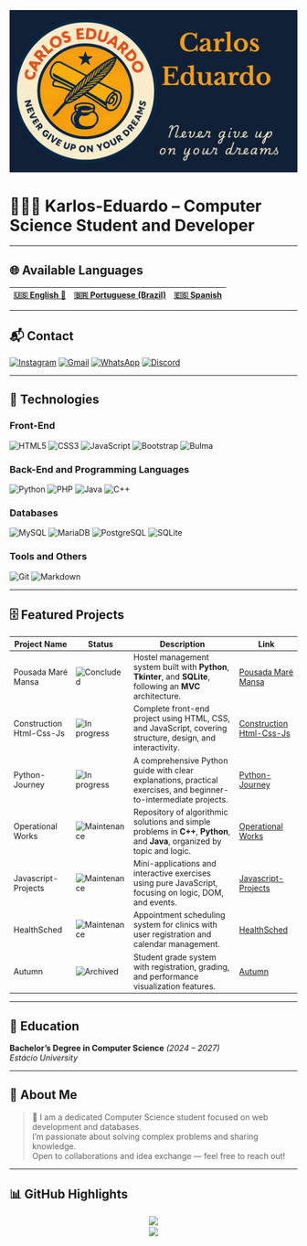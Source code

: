 ![BannerGit](./assets/BannerGit.png)

# 🧑🏼‍💻 Karlos-Eduardo – Computer Science Student and Developer

---

## 🌐 Available Languages

| **[🇺🇸 English 🌟](https://github.com/Karlos-Eduardo-Mrqs/Karlos-Eduardo-Mrqs/blob/main/README.md)** | **[🇧🇷 Portuguese (Brazil)](https://github.com/Karlos-Eduardo-Mrqs/Karlos-Eduardo-Mrqs/blob/main/README-BR.md)** | **[🇪🇸 Spanish](https://github.com/Karlos-Eduardo-Mrqs/Karlos-Eduardo-Mrqs/blob/main/README-ES.md)** |
|:--------------------------------------------------------------------------------------------------:|:------------------------------------------------------------------------------------------------------------------:|:----------------------------------------------------------------------------------------------------:|

---

## 📬 Contact

[![Instagram](https://img.shields.io/badge/Instagram-E4405F?style=for-the-badge&logo=instagram&logoColor=white)](https://www.instagram.com/karlosmrqsdev/)  [![Gmail](https://img.shields.io/badge/Gmail-D14836?style=for-the-badge&logo=gmail&logoColor=white)](mailto:cadumcarlos@gmail.com)  [![WhatsApp](https://img.shields.io/badge/WhatsApp-25D366?style=for-the-badge&logo=whatsapp&logoColor=white)](https://wa.me/5521979667744)  [![Discord](https://img.shields.io/badge/Discord-7289DA?style=for-the-badge&logo=discord&logoColor=white)](https://discord.com/users/carloseduardo080765)

---

## 📱 Technologies

### Front-End

![HTML5](https://img.shields.io/badge/HTML5-E34F26?style=for-the-badge&logo=html5&logoColor=white)  ![CSS3](https://img.shields.io/badge/CSS3-1572B6?style=for-the-badge&logo=css3&logoColor=white)  ![JavaScript](https://img.shields.io/badge/JavaScript-323330?style=for-the-badge&logo=javascript&logoColor=F7DF1E)  ![Bootstrap](https://img.shields.io/badge/Bootstrap-563D7C?style=for-the-badge&logo=bootstrap&logoColor=white)  ![Bulma](https://img.shields.io/badge/Bulma-00D0B1?style=for-the-badge&logo=bulma&logoColor=white)

### Back-End and Programming Languages

![Python](https://img.shields.io/badge/Python-3776AB?style=for-the-badge&logo=python&logoColor=white)  ![PHP](https://img.shields.io/badge/PHP-777BB4?style=for-the-badge&logo=php&logoColor=white)  ![Java](https://img.shields.io/badge/Java-ED8B00?style=for-the-badge&logo=openjdk&logoColor=white)  ![C++](https://img.shields.io/badge/C%2B%2B-00599C?style=for-the-badge&logo=c%2B%2B&logoColor=white)

### Databases

![MySQL](https://img.shields.io/badge/MySQL-005C84?style=for-the-badge&logo=mysql&logoColor=white)  ![MariaDB](https://img.shields.io/badge/MariaDB-003545?style=for-the-badge&logo=mariadb&logoColor=white)  ![PostgreSQL](https://img.shields.io/badge/PostgreSQL-316192?style=for-the-badge&logo=postgresql&logoColor=white)  ![SQLite](https://img.shields.io/badge/SQLite-07405e?style=for-the-badge&logo=sqlite&logoColor=white)

### Tools and Others

![Git](https://img.shields.io/badge/Git-F05032?style=for-the-badge&logo=git&logoColor=white)  ![Markdown](https://img.shields.io/badge/Markdown-000000?style=for-the-badge&logo=markdown&logoColor=white)

---

## 🗄️ Featured Projects

| Project Name               | Status                                                                     | Description                                                                                                                   | Link                                                                                              |
|----------------------------|----------------------------------------------------------------------------|-------------------------------------------------------------------------------------------------------------------------------|---------------------------------------------------------------------------------------------------|
| Pousada Maré Mansa         | ![Concluded](https://img.shields.io/badge/status-concluded-green)          | Hostel management system built with **Python**, **Tkinter**, and **SQLite**, following an **MVC** architecture.              | [Pousada Maré Mansa](https://github.com/Karlos-Eduardo-Mrqs/Pousada-Mare-Mansa)|
| Construction Html-Css-Js   | ![In progress](https://img.shields.io/badge/status-in%20progress-yellow)   | Complete front-end project using HTML, CSS, and JavaScript, covering structure, design, and interactivity.| [Construction Html-Css-Js](https://github.com/Karlos-Eduardo-Mrqs/Construction-Html-Css-Javascript) |
| Python-Journey             | ![In progress](https://img.shields.io/badge/status-in%20progress-yellow)   | A comprehensive Python guide with clear explanations, practical exercises, and beginner-to-intermediate projects.             | [Python-Journey](https://github.com/Karlos-Eduardo-Mrqs/Python-Journey)|
| Operational Works          | ![Maintenance](https://img.shields.io/badge/status-maintenance-blue)       | Repository of algorithmic solutions and simple problems in **C++**, **Python**, and **Java**, organized by topic and logic.  | [Operational Works](https://github.com/Karlos-Eduardo-Mrqs/Operational_Works)|
| Javascript-Projects        | ![Maintenance](https://img.shields.io/badge/status-maintenance-blue)       | Mini-applications and interactive exercises using pure JavaScript, focusing on logic, DOM, and events.                        | [Javascript-Projects](https://github.com/Karlos-Eduardo-Mrqs/Javascript-Projects)|
| HealthSched                | ![Maintenance](https://img.shields.io/badge/status-maintenance-blue)       | Appointment scheduling system for clinics with user registration and calendar management.| [HealthSched](https://github.com/Karlos-Eduardo-Mrqs/Scheduling_Project-HealthSched)|
| Autumn                     | ![Archived](https://img.shields.io/badge/status-archived-lightgrey)        | Student grade system with registration, grading, and performance visualization features.| [Autumn](https://github.com/Karlos-Eduardo-Mrqs/Bulletin_Project)                                 |

---

## 📘 Education

**Bachelor’s Degree in Computer Science** *(2024 – 2027)*  
*Estácio University*

---

## 📝 About Me

> 🚀 I am a dedicated Computer Science student focused on web development and databases.  
> I’m passionate about solving complex problems and sharing knowledge.  
> Open to collaborations and idea exchange — feel free to reach out!

---

## 📊 GitHub Highlights

<p align="center">
  <img height="180em" src="https://github-readme-stats.vercel.app/api?username=Karlos-Eduardo-Mrqs&show_icons=true&theme=blue-green" />
  <br>
  <img src="https://github-profile-trophy.vercel.app/?username=Karlos-Eduardo-Mrqs&theme=blue-green&column=4" />
</p>